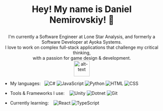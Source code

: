 # <p align="center">Hey! My name is Daniel Nemirovskiy! 👋</p>
<p align="center">I'm currently a Software Engineer at Lone Star Analysis, and formerly a Software Developer at Ayoka Systems.<br>
I love to work on complex full-stack applications that challenge my critical thinking,<br> with a passion for game design & development.<br> <img src="https://github.com/user-attachments/assets/c5ff5949-c4d2-4c79-a4a7-36fe761d689e" alt="alt-text" width="50">

- My languages:&nbsp;&nbsp;&nbsp;![C#](https://img.shields.io/badge/code-C%23-239120?style=for-the-badge&logo=c-sharp)
![JavaScript](https://img.shields.io/badge/code-JavaScript-F7DF1E?style=for-the-badge&logo=javascript&logoColor=black)
![Python](https://img.shields.io/badge/code-Python-3776AB?style=for-the-badge&logo=python)
![HTML](https://img.shields.io/badge/code-HTML5-E34F26?style=for-the-badge&logo=html5)
![CSS](https://img.shields.io/badge/code-CSS3-1572B6?style=for-the-badge&logo=css3)


- Tools & Frameworks I use:&nbsp;&nbsp;&nbsp;
![Unity](https://img.shields.io/badge/engine-Unity-000000?style=for-the-badge&logo=unity)
![Dotnet](https://img.shields.io/badge/engine-ASP.NET-000000?style=for-the-badge&logo=dotnet)
![Git](https://img.shields.io/badge/engine-Git-000000?style=for-the-badge&logo=git)

- Currently learning:&nbsp;&nbsp;&nbsp;
![React](https://img.shields.io/badge/code-React-000000?style=for-the-badge&logo=react)
![TypeScript](https://img.shields.io/badge/code-TypeScript-000000?style=for-the-badge&logo=typescript)

</p>
<!--
**denemir/denemir** is a ✨ _special_ ✨ repository because its `README.md` (this file) appears on your GitHub profile.

Here are some ideas to get you started:

- 🔭 I’m currently working on ...
- 🌱 I’m currently learning ...
- 👯 I’m looking to collaborate on ...
- 🤔 I’m looking for help with ...
- 💬 Ask me about ...
- 📫 How to reach me: ...
- 😄 Pronouns: ...
- ⚡ Fun fact: ...
-->
